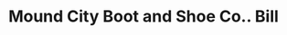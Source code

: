 ---
doi: 10.7916/D85440K3
date_other: '1900'
date_other_textual: 1900-1909
form: printed ephemera
genre:
- Invoices
name:
- Mound City Boot and Shoe Co.
object_in_context_url: https://biggert.cul.columbia.edu/items/view/ave_biggert_00718
subject_hierarchical_geographic:
- St. Louis, Missouri, United States
subject_name:
- Mound City Boot and Shoe Co.
title: Mound City Boot and Shoe Co.. Bill
sort_title: Mound City Boot and Shoe Co.. Bill
call_number: ave_biggert_00718
coordinates:
- 38.62722222222222,-90.19777777777779
pid: ave_biggert_00718
identifiers: ave_biggert_00718
thumbnail: https://derivativo-1.library.columbia.edu/iiif/2/ldpd:345525/full/!256,256/0/native.jpg
permalink: "/items/ave_biggert_00718/"
layout: iiif-image-page
---